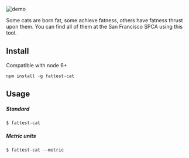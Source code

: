 ![demo](https://github.com/lexiross/fattest-cat/blob/master/demo.gif?raw=true)

Some cats are born fat, some achieve fatness, others have fatness thrust upon them. You can find all of them at the San Francisco SPCA using this tool.

## Install

Compatible with node 6+

`npm install -g fattest-cat`

## Usage

##### Standard
`$ fattest-cat`

##### Metric units
`$ fattest-cat --metric`
